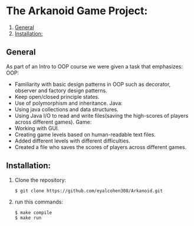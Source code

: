 # The Arkanoid Game Project:  
1. [General](#introduction)  
2. [Installation:](#installation)


## General
As part of an Intro to OOP course we were given a task that emphasizes:
OOP:
* Familiarity with basic design patterns in OOP such as decorator, observer and factory design patterns.
* Keep open/closed principle states.
* Use of polymorphism and inheritance.
Java:
* Using java collections and data structures.
* Using Java I/O to read and write files(saving the high-scores of players across different games).
Game:
* Working with GUI.
* Creating game levels based on human-readable text files.
* Added different levels with different difficulties.
* Created a file who saves the scores of players across different games.

## Installation:
1. Clone the repository:  
    ```
    $ git clone https://github.com/eyalcohen308/Arkanoid.git
    ```
2. run this commands:
    ```
    $ make compile
    $ make run
    ```
